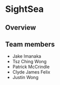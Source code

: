# SightSea

## Overview 

## Team members
* Jake Imanaka
* Tsz Ching Wong
* Patrick McCrindle
* Clyde James Felix
* Justin Wong
